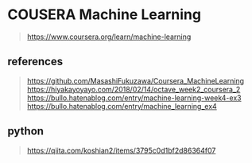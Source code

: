 # COUSERA Machine Learning
> https://www.coursera.org/learn/machine-learning

## references
> https://github.com/MasashiFukuzawa/Coursera_MachineLearning
> https://hiyakayoyayo.com/2018/02/14/octave_week2_coursera_2
> https://bullo.hatenablog.com/entry/machine-learning-week4-ex3
> https://bullo.hatenablog.com/entry/machine_learning_ex4

## python
> https://qiita.com/koshian2/items/3795c0d1bf2d86364f07
